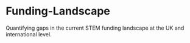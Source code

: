 # Funding-Landscape

Quantifying gaps in the current STEM funding landscape at the UK and international level.
